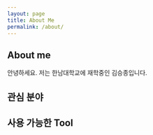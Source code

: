 ```yaml
---
layout: page
title: About Me
permalink: /about/
---
```


## About me
안녕하세요. 저는 한남대학교에 재학중인 김승종입니다.

## 관심 분야



## 사용 가능한 Tool


[^1]:a blogging platform that natively supports Jupyter notebooks in addition to other formats.

